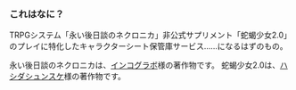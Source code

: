 ### これはなに？
TRPGシステム「永い後日談のネクロニカ」非公式サプリメント「蛇蝎少女2.0」のプレイに特化したキャラクターシート保管庫サービス……になるはずのもの。

永い後日談のネクロニカは、[インコグラボ](http://incoglab.com/)様の著作物です。
蛇蝎少女2.0は、[ハシダシュンスケ](https://twitter.com/cometofrom)様の著作物です。